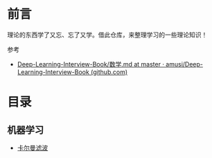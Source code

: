前言
====

理论的东西学了又忘、忘了又学。借此仓库，来整理学习的一些理论知识！

参考

- [Deep-Learning-Interview-Book/数学.md at master · amusi/Deep-Learning-Interview-Book (github.com)](https://github.com/amusi/Deep-Learning-Interview-Book/blob/master/docs/数学.md)

目录
====

机器学习
--------

- [卡尔曼滤波](./1.KalmanFilter)

